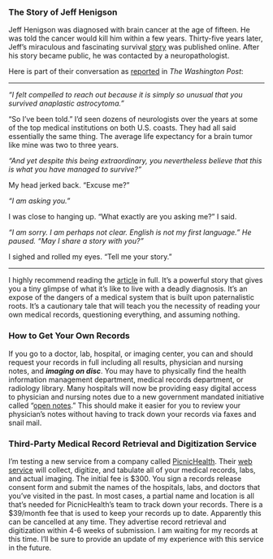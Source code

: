 ### The Story of Jeff Henigson
Jeff Henigson was diagnosed with brain cancer at the age of fifteen. He was told the cancer would kill him within a few years. Thirty-five years later, Jeff’s miraculous and fascinating survival [story](https://www.bbc.com/news/stories-52763560) was published online. After his story became public, he was contacted by a neuropathologist.

Here is part of their conversation as [reported](https://www.washingtonpost.com/lifestyle/2021/03/26/my-life-was-upended-35-years-by-cancer-diagnosis-doctor-just-told-me-i-was-misdiagnosed/) in *The Washington Post*:

***

*“I felt compelled to reach out because it is simply so unusual that you survived anaplastic astrocytoma.”*

“So I’ve been told.” I’d seen dozens of neurologists over the years at some of the top medical institutions on both U.S. coasts. They had all said essentially the same thing. The average life expectancy for a brain tumor like mine was two to three years.

*“And yet despite this being extraordinary, you nevertheless believe that this is what you have managed to survive?”*

My head jerked back. “Excuse me?”

*“I am asking you.”*

I was close to hanging up. “What exactly are you asking me?” I said.

*“I am sorry. I am perhaps not clear. English is not my first language.” He paused. “May I share a story with you?”*

I sighed and rolled my eyes. “Tell me your story.”

***

I highly recommend reading the [article](https://www.washingtonpost.com/lifestyle/2021/03/26/my-life-was-upended-35-years-by-cancer-diagnosis-doctor-just-told-me-i-was-misdiagnosed/) in full. It’s a powerful story that gives you a tiny glimpse of what it’s like to live with a deadly diagnosis. It’s an expose of the dangers of a medical system that is built upon paternalistic roots. It’s a cautionary tale that will teach you the necessity of reading your own medical records, questioning everything, and assuming nothing.

### How to Get Your Own Records

If you go to a doctor, lab, hospital, or imaging center, you can and should request your records in full including all results, physician and nursing notes, and ***imaging on disc***. You may have to physically find the health information management department, medical records department, or radiology library. Many hospitals will now be providing easy digital access to physician and nursing notes due to a new government mandated initiative called “[open notes](https://www.opennotes.org/onc-federal-rule/).” This should make it easier for you to review your physician’s notes without having to track down your records via faxes and snail mail.

### Third-Party Medical Record Retrieval and Digitization Service
I’m testing a new service from a company called [PicnicHealth](https://picnichealth.com/). Their [web service](https://app.picnichealth.com/onboard/account/get-started) will collect, digitize, and tabulate all of your medical records, labs, and actual imaging. The initial fee is $300. You sign a records release consent form and submit the names of the hospitals, labs, and doctors that you’ve visited in the past. In most cases, a partial name and location is all that’s needed for PicnicHealth’s team to track down your records. There is a $39/month fee that is used to keep your records up to date. Apparently this can be cancelled at any time. They advertise record retrieval and digitization within 4-6 weeks of submission. I am waiting for my records at this time. I’ll be sure to provide an update of my experience with this service in the future.
